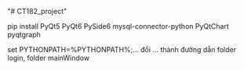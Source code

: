 "# CT182_project" 

pip install PyQt5 PyQt6 PySide6 mysql-connector-python PyQtChart pyqtgraph

set PYTHONPATH=%PYTHONPATH%;...
đổi ... thành đường dẫn folder login, folder mainWindow